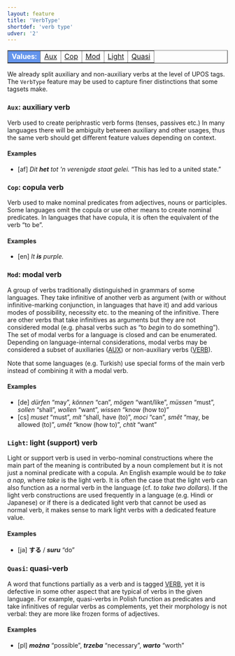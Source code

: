 ```yaml
---
layout: feature
title: 'VerbType'
shortdef: 'verb type'
udver: '2'
---
```


<table class="typeindex" border="1">
<tr>
  <td style="background-color:cornflowerblue;color:white"><strong>Values:</strong> </td>
  <td><a href="#Aux">Aux</a></td>
  <td><a href="#Cop">Cop</a></td>
  <td><a href="#Mod">Mod</a></td>
  <td><a href="#Light">Light</a></td>
  <td><a href="#Quasi">Quasi</a></td>
</tr>
</table>

We already split auxiliary and non-auxiliary verbs at the level of UPOS tags.
The `VerbType` feature may be used to capture finer distinctions that some
tagsets make.

### <a name="Aux">`Aux`</a>: auxiliary verb

Verb used to create periphrastic verb forms (tenses, passives etc.) In
many languages there will be ambiguity between auxiliary and other
usages, thus the same verb should get different feature values depending
on context.

#### Examples

* [af] _Dit <b>het</b> tot 'n verenigde staat gelei._ “This has led to a united state.”

### <a name="Cop">`Cop`</a>: copula verb

Verb used to make nominal predicates from adjectives, nouns or
participles. Some languages omit the copula or use other means to
create nominal predicates. In languages that have copula, it is often
the equivalent of the verb “to be”.

#### Examples

* [en] _It <b>is</b> purple._

### <a name="Mod">`Mod`</a>: modal verb

A group of verbs traditionally distinguished in grammars of some
languages. They take infinitive of another verb as argument (with or
without infinitive-marking conjunction, in languages that have it) and
add various modes of possibility, necessity etc. to the meaning of the
infinitive. There are other verbs that take infinitives as arguments
but they are not considered modal (e.g. phasal verbs such as “to
*begin* to do something”). The set of modal verbs for a language is
closed and can be enumerated. Depending on language-internal considerations,
modal verbs may be considered a subset of auxiliaries ([AUX]()) or
non-auxiliary verbs ([VERB]()).

Note that some languages (e.g. Turkish) use special forms of the main
verb instead of combining it with a modal verb.

#### Examples

* [de] _dürfen_ “may”, _können_ “can”, _mögen_ “want/like”,
  _müssen_ “must”, _sollen_ “shall”, _wollen_ “want”, _wissen_ “know (how to)”
* [cs] _muset_ “must”, _mít_ “shall, have (to)”, _moci_ “can”, _smět_
  “may, be allowed (to)”, _umět_ “know (how to)”, _chtít_ “want”

### <a name="Light">`Light`</a>: light (support) verb

Light or support verb is used in verbo-nominal constructions where the main part of the meaning
is contributed by a noun complement but it is not just a nominal predicate with a copula.
An English example would be _to take a nap,_ where _take_ is the light verb.
It is often the case that the light verb can also function as a normal verb
in the language (cf. _to take two dollars_).
If the light verb constructions are used frequently in a language (e.g. Hindi or Japanese) or
if there is a dedicated light verb that cannot be used as normal verb,
it makes sense to mark light verbs with a dedicated feature value.

#### Examples

* [ja] <b>する</b> / _<b>suru</b>_ “do”

### <a name="Quasi">`Quasi`</a>: quasi-verb

A word that functions partially as a verb and is tagged [VERB](), yet it is defective in
some other aspect that are typical of verbs in the given language. For example, quasi-verbs
in Polish function as predicates and take infinitives of regular verbs as complements,
yet their morphology is not verbal: they are more like frozen forms of adjectives.

#### Examples

* [pl] _<b>można</b>_ “possible”, _<b>trzeba</b>_ “necessary”, _<b>warto</b>_ “worth”

<!-- Interlanguage links updated Ne 5. května 2024, 18:20:27 CEST -->
